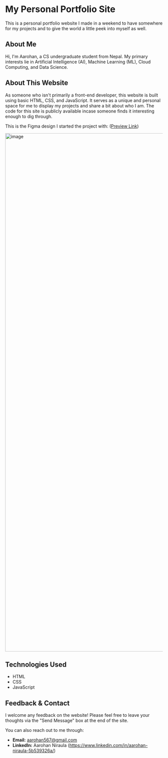 # My Personal Portfolio Site

This is a personal portfolio website I made in a weekend to have somewhere for my projects and to give the world a little peek into myself as well.

## About Me

Hi, I'm Aarohan, a CS undergraduate student from Nepal. My primary interests lie in Artificial Intelligence (AI), Machine Learning (ML), Cloud Computing, and Data Science.

## About This Website

As someone who isn't primarily a front-end developer, this website is built using basic HTML, CSS, and JavaScript. It serves as a unique and personal space for me to display my projects and share a bit about who I am. The code for this site is publicly available incase someone finds it interesting enough to dig through.

This is the Figma design I started the project with: 
([Preview Link](https://www.figma.com/proto/wEM7LKG7x9WeUkzeM1WXUu/Portfolio-Site--Aarohan-?t=9XofYNRh4LIVPMs0-1&scaling=scale-down&content-scaling=fixed&page-id=0%3A1&node-id=26-59&starting-point-node-id=26%3A59
))

<img width="1651" alt="image" src="https://github.com/user-attachments/assets/5e8ecb59-30fd-408e-87da-132d6dd5be02" />


## Technologies Used

*   HTML
*   CSS
*   JavaScript

## Feedback & Contact

I welcome any feedback on the website! Please feel free to leave your thoughts via the "Send Message" box at the end of the site.

You can also reach out to me through:

*   **Email:** aarohan567@gmail.com
*   **LinkedIn:** Aarohan Niraula (https://www.linkedin.com/in/aarohan-niraula-5b539326a/)
